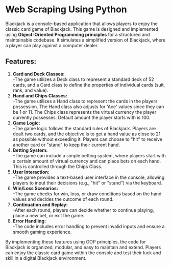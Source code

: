 <h1>Web Scraping Using Python</h1>

<p>Blackjack is a console-based application that allows players to enjoy the classic card game of Blackjack. This game is designed and implemented using <strong>Object-Oriented Programming principles</strong> for a structured and maintainable codebase. It simulates a simplified version of Blackjack, where a player can play against a computer dealer.</p>

<h2>Features: </h2>
<ol>
  <li><strong>Card and Deck Classes:</strong></li>
    -The game utilizes a Deck class to represent a standard deck of 52 cards, and a Card class to define the properties of individual cards (suit, rank, and value).
  <li><strong>Hand and Chips Classes:</strong></li>
    -The game utilizes a Hand class to represent the cards in the players possession. The Hand class also adjusts for 'Ace' values since they can be 1 or 11. The Chips class represents the virtual currency the player currently possesses. Default amount the player starts with is 100.
  <li><strong>Game Logic:</strong></li>
    -The game logic follows the standard rules of Blackjack. Players are dealt two cards, and the objective is to get a hand value as close to 21 as possible without exceeding it. Players can choose to "hit" to receive another card or "stand" to keep their current hand.
  <li><strong>Betting System:</strong></li>
    -The game can include a simple betting system, where players start with a certain amount of virtual currency and can place bets on each hand. This is controlled through the Chips Class.
  <li><strong>User Interaction:</strong></li>
    -The game provides a text-based user interface in the console, allowing players to input their decisions (e.g., "hit" or "stand") via the keyboard.
  <li><strong>Win/Loss Scenarios:</strong></li>
    -The game checks for win, loss, or draw conditions based on the hand values and decides the outcome of each round.
  <li><strong>Continuation and Replay:</strong></li>
    -After each round, players can decide whether to continue playing, place a new bet, or exit the game.
  <li><strong>Error Handling:</strong></li>
    -The code includes error handling to prevent invalid inputs and ensure a smooth gaming experience.
</ol>

<p>By implementing these features using OOP principles, the code for Blackjack is organized, modular, and easy to maintain and extend. Players can enjoy the classic card game within the console and test their luck and skill in a digital Blackjack environment.</p>
